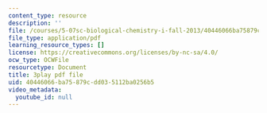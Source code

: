 ```yaml
---
content_type: resource
description: ''
file: /courses/5-07sc-biological-chemistry-i-fall-2013/40446066ba75879cdd035112ba0256b5_Kl2KpdlB8SQ.pdf
file_type: application/pdf
learning_resource_types: []
license: https://creativecommons.org/licenses/by-nc-sa/4.0/
ocw_type: OCWFile
resourcetype: Document
title: 3play pdf file
uid: 40446066-ba75-879c-dd03-5112ba0256b5
video_metadata:
  youtube_id: null
---
```

